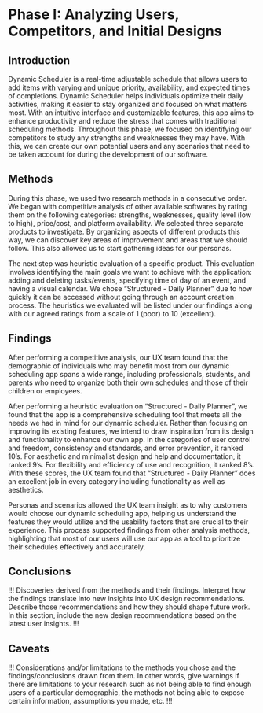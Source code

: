 # Phase I: Analyzing Users, Competitors, and Initial Designs

## Introduction

Dynamic Scheduler is a real-time adjustable schedule that allows users to add items with varying and unique priority, availability, and expected times of completions. Dynamic Scheduler helps individuals optimize their daily activities, making it easier to stay organized and focused on what matters most. With an intuitive interface and customizable features, this app aims to enhance productivity and reduce the stress that comes with traditional scheduling methods. Throughout this phase, we focused on identifying our competitors to study any strengths and weaknesses they may have. With this, we can create our own potential users and any scenarios that need to be taken account for during the development of our software.

## Methods

During this phase, we used two research methods in a consecutive order. We began with competitive analysis of other available softwares by rating them on the following categories: strengths, weaknesses, quality level (low to high), price/cost, and platform availability. We selected three separate products to investigate. By organizing aspects of different products this way, we can discover key areas of improvement and areas that we should follow. This also allowed us to start gathering ideas for our personas.

The next step was heuristic evaluation of a specific product. This evaluation involves identifying the main goals we want to achieve with the application: adding and deleting tasks/events, specifying time of day of an event, and having a visual calendar. We chose “Structured - Daily Planner” due to how quickly it can be accessed without going through an account creation process. The heuristics we evaluated will be listed under our findings along with our agreed ratings from a scale of 1 (poor) to 10 (excellent).

## Findings

After performing a competitive analysis, our UX team found that the demographic of individuals who may benefit most from our dynamic scheduling app spans a wide range, including professionals, students, and parents who need to organize both their own schedules and those of their children or employees.

After performing a heuristic evaluation on “Structured - Daily Planner”, we found that the app is a comprehensive scheduling tool that meets all the needs we had in mind for our dynamic scheduler. Rather than focusing on improving its existing features, we intend to draw inspiration from its design and functionality to enhance our own app. In the categories of user control and freedom, consistency and standards, and error prevention, it ranked 10’s. For aesthetic and minimalist design and help and documentation, it ranked 9’s. For flexibility and efficiency of use and recognition, it ranked 8’s. With these scores, the UX team found that “Structured - Daily Planner” does an excellent job in every category including functionality as well as aesthetics. 

Personas and scenarios allowed the UX team insight as to why customers would choose our dynamic scheduling app, helping us understand the features they would utilize and the usability factors that are crucial to their experience. This process supported findings from other analysis methods, highlighting that most of our users will use our app as a tool to prioritize their schedules effectively and accurately.

## Conclusions

!!! Discoveries derived from the methods and their findings. Interpret how the findings translate into new insights into UX design recommendations. Describe those recommendations and how they should shape future work. In this section, include the new design recommendations based on the latest user insights. !!!

## Caveats

!!! Considerations and/or limitations to the methods you chose and the findings/conclusions drawn from them. In other words, give warnings if there are limitations to your research such as not being able to find enough users of a particular demographic, the methods not being able to expose certain information, assumptions you made, etc. !!!
